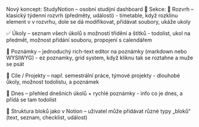 Nový koncept: StudyNotion – osobní studijní dashboard
🧩 Sekce:
📅 Rozvrh – klasický týdenní rozvrh (předměty, události)
          - timetable, když rozklinu element v v rozvrhu, dole se dá modifikovat, přidávat soubory, ukáže ukoly

✅ Úkoly – seznam všech úkolů s možností třídění a štítků
         - todolist, ukol na předmět, možnost přidání souboru, propojení s calendářem

📝 Poznámky – jednoduchý rich-text editor na poznámky (markdown nebo WYSIWYG)
            - ez poznamky, grid system, když kliknu tak se roztahne a muže se psát 

🎯 Cíle / Projekty – např. semestrální práce, týmové projekty
            - dlouhobé ůkoly, možnost todolistu, a poznámek

📌 Dnes – přehled dnešních úkolů + rychlé poznámky
        - info co je dnes, a přídá se tam todolist 

📂 Struktura bloků jako v Notion – uživatel může přidávat různé typy „bloků“ (text, seznam, checklist, událost)